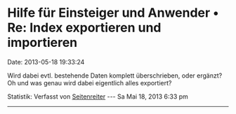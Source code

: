 Hilfe für Einsteiger und Anwender • Re: Index exportieren und importieren
=========================================================================

Date: 2013-05-18 19:33:24

Wird dabei evtl. bestehende Daten komplett überschrieben, oder ergänzt?
Oh und was genau wird dabei eigentlich alles exportiert?

Statistik: Verfasst von
[Seitenreiter](http://forum.yacy-websuche.de/memberlist.php?mode=viewprofile&u=439)
--- Sa Mai 18, 2013 6:33 pm

------------------------------------------------------------------------

